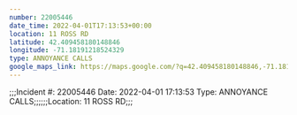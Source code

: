 ```yaml
---
number: 22005446
date_time: 2022-04-01T17:13:53+00:00
location: 11 ROSS RD
latitude: 42.409458180148846
longitude: -71.18191218524329
type: ANNOYANCE CALLS
google_maps_link: https://maps.google.com/?q=42.409458180148846,-71.18191218524329
---
```


;;;Incident #: 22005446  Date: 2022-04-01 17:13:53   Type: ANNOYANCE CALLS;;;;;;Location: 11 ROSS RD;;;
